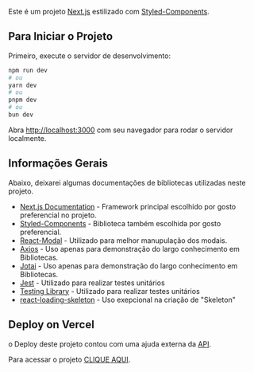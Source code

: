 Este é um projeto [Next.js](https://nextjs.org/) estilizado com [Styled-Components](styled-components.com/).

## Para Iniciar o Projeto

Primeiro, execute o servidor de desenvolvimento:

```bash
npm run dev
# ou
yarn dev
# ou
pnpm dev
# ou
bun dev
```

Abra [http://localhost:3000](http://localhost:3000) com seu navegador para rodar o servidor localmente.


## Informações Gerais

Abaixo, deixarei algumas documentações de bibliotecas utilizadas neste projeto.

- [Next.js Documentation](https://nextjs.org/docs) - Framework principal escolhido por gosto preferencial no projeto.
- [Styled-Components](https://styled-components.com/docs) - Biblioteca também escolhida por gosto preferencial.
- [React-Modal](https://reactcommunity.org/react-modal/) - Utilizado para melhor manupulação dos modais.
- [Axios](https://axios-http.com/ptbr/docs/intro) - Uso apenas para demonstração do largo conhecimento em Bibliotecas.
- [Jotai](https://jotai.org) - Uso apenas para demonstração do largo conhecimento em Bibliotecas.
- [Jest](https://jestjs.io/pt-BR/docs/getting-started) - Utilizado para realizar testes unitários
- [Testing Library](https://testing-library.com/docs/) - Utilizado para realizar testes unitários
- [react-loading-skeleton](https://www.npmjs.com/package/react-loading-skeleton) - Uso exepcional na criação de "Skeleton"


## Deploy on Vercel

o Deploy deste projeto contou com uma ajuda externa da [API](https://mks-frontend-challenge-04811e8151e6.herokuapp.com/api-docs/).

Para acessar o projeto [CLIQUE AQUI](https://mks-frontend-challenge-jonesgladtorres.vercel.app).
